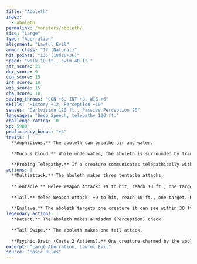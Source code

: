 ```yaml
---
title: "Aboleth"
index:
  - aboleth
permalink: /monsters/aboleth/
size: "Large"
type: "Aberration"
alignment: "Lawful Evil"
armor_class: "17 (Natural)"
hit_points: "135 (18d10+36)"
speed: "walk 10 ft., swim 40 ft."
str_score: 21
dex_score: 9
con_score: 15
int_score: 18
wis_score: 15
cha_score: 18
saving_throws: "CON +6, INT +8, WIS +6"
skills: "History +12, Perception +10"
senses: "Darkvision 120 ft., Passive Perception 20"
languages: "Deep Speech, telepathy 120 ft."
challenge_rating: 10
xp: 5900
proficiency_bonus: "+4"
traits: |
  **Amphibious.** The aboleth can breathe air and water.
  
  **Mucous Cloud.** While underwater, the aboleth is surrounded by transformative mucus. A creature that touches the aboleth or that hits it with a melee attack while within 5 ft. of it must make a DC 14 Constitution saving throw. On a failure, the creature is diseased for 1d4 hours. The diseased creature can breathe only underwater.
  
  **Probing Telepathy.** If a creature communicates telepathically with the aboleth, the aboleth learns the creature's greatest desires if the aboleth can see the creature.
actions: |
  **Multiattack.** The aboleth makes three tentacle attacks.
  
  **Tentacle.** Melee Weapon Attack: +9 to hit, reach 10 ft., one target. Hit: 12 (2d6 + 5) bludgeoning damage. If the target is a creature, it must succeed on a DC 14 Constitution saving throw or become diseased. The disease has no effect for 1 minute and can be removed by any magic that cures disease. After 1 minute, the diseased creature's skin becomes translucent and slimy, the creature can't regain hit points unless it is underwater, and the disease can be removed only by heal or another disease-curing spell of 6th level or higher. When the creature is outside a body of water, it takes 6 (1d12) acid damage every 10 minutes unless moisture is applied to the skin before 10 minutes have passed.
  
  **Tail.** Melee Weapon Attack: +9 to hit, reach 10 ft., one target. Hit: 15 (3d6 + 5) bludgeoning damage.
  
  **Enslave.** The aboleth targets one creature it can see within 30 ft. of it. The target must succeed on a DC 14 Wisdom saving throw or be magically charmed by the aboleth until the aboleth dies or until it is on a different plane of existence from the target. The charmed target is under the aboleth's control and can't take reactions, and the aboleth and the target can communicate telepathically with each other over any distance. Whenever the charmed target takes damage, the target can repeat the saving throw. On a success, the effect ends. No more than once every 24 hours, the target can also repeat the saving throw when it is at least 1 mile away from the aboleth.
legendary_actions: |
  **Detect.** The aboleth makes a Wisdom (Perception) check.
  
  **Tail Swipe.** The aboleth makes one tail attack.
  
  **Psychic Drain (Costs 2 Actions).** One creature charmed by the aboleth takes 10 (3d6) psychic damage, and the aboleth regains hit points equal to the damage the creature takes.
excerpt: "Large Aberration, Lawful Evil"
source: "Basic Rules"
---
```

